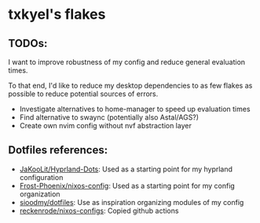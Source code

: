 # txkyel's flakes

## TODOs:

I want to improve robustness of my config and reduce general evaluation times.

To that end, I'd like to reduce my desktop dependencies to as few flakes as possible to
reduce potential sources of errors.

- Investigate alternatives to home-manager to speed up evaluation times
- Find alternative to swaync (potentially also Astal/AGS?)
- Create own nvim config without nvf abstraction layer

## Dotfiles references: 

- [JaKooLit/Hyprland-Dots](https://github.com/JaKooLit/Hyprland-Dots): Used as a starting point for my hyprland configuration
- [Frost-Phoenix/nixos-config](https://github.com/Frost-Phoenix/nixos-config): Used as a starting point for my config organization
- [sioodmy/dotfiles](https://github.com/sioodmy/dotfiles): Use as inspiration organizing modules of my config
- [reckenrode/nixos-configs](https://github.com/reckenrode/nixos-configs): Copied github actions
